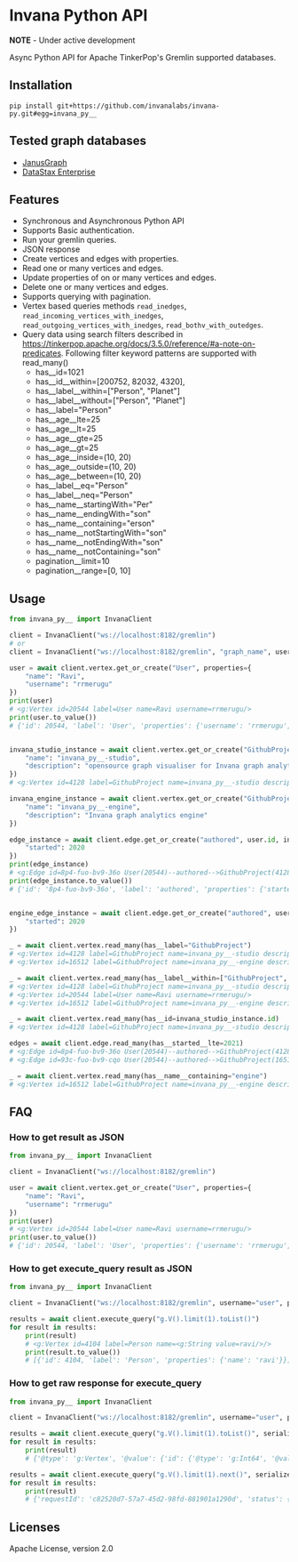 # Invana Python API

**NOTE** - Under active development

Async Python API for Apache TinkerPop's Gremlin supported databases.

## Installation

```shell
pip install git+https://github.com/invanalabs/invana-py.git#egg=invana_py__
```

## Tested graph databases

- [JanusGraph](https://janusgraph.org/)
- [DataStax Enterprise](https://www.datastax.com/products/datastax-enterprise)

## Features

- Synchronous and Asynchronous Python API
- Supports Basic authentication.
- Run your gremlin queries.
- JSON response
- Create vertices and edges with properties.
- Read one or many vertices and edges.
- Update properties of on or many vertices and edges.
- Delete one or many vertices and edges.
- Supports querying with pagination.
- Vertex based queries methods `read_inedges`, `read_incoming_vertices_with_inedges`,
  `read_outgoing_vertices_with_inedges`, `read_bothv_with_outedges`.
- Query data using search filters described in https://tinkerpop.apache.org/docs/3.5.0/reference/#a-note-on-predicates.
  Following filter keyword patterns are supported with read_many()
    - has__id=1021
    - has__id__within=[200752, 82032, 4320],
    - has__label__within=["Person", "Planet"]
    - has__label__without=["Person", "Planet"]
    - has__label="Person"
    - has__age__lte=25
    - has__age__lt=25
    - has__age__gte=25
    - has__age__gt=25
    - has__age__inside=(10, 20)
    - has__age__outside=(10, 20)
    - has__age__between=(10, 20)
    - has__label__eq="Person"
    - has__label__neq="Person"
    - has__name__startingWith="Per"
    - has__name__endingWith="son"
    - has__name__containing="erson"
    - has__name__notStartingWith="son"
    - has__name__notEndingWith="son"
    - has__name__notContaining="son"
    - pagination__limit=10
    - pagination__range=[0, 10]

## Usage

```python
from invana_py__ import InvanaClient

client = InvanaClient("ws://localhost:8182/gremlin")
# or 
client = InvanaClient("ws://localhost:8182/gremlin", "graph_name", username="user", password="password")

user = await client.vertex.get_or_create("User", properties={
    "name": "Ravi",
    "username": "rrmerugu"
})
print(user)
# <g:Vertex id=20544 label=User name=Ravi username=rrmerugu/>
print(user.to_value())
# {'id': 20544, 'label': 'User', 'properties': {'username': 'rrmerugu', 'name': 'Ravi'}}


invana_studio_instance = await client.vertex.get_or_create("GithubProject", properties={
    "name": "invana_py__-studio",
    "description": "opensource graph visualiser for Invana graph analytics engine"
})
# <g:Vertex id=4128 label=GithubProject name=invana_py__-studio description=opensource graph visualiser for Invana graph analytics engine/>

invana_engine_instance = await client.vertex.get_or_create("GithubProject", properties={
    "name": "invana_py__-engine",
    "description": "Invana graph analytics engine"
})

edge_instance = await client.edge.get_or_create("authored", user.id, invana_studio_instance.id, properties={
    "started": 2020
})
print(edge_instance)
# <g:Edge id=8p4-fuo-bv9-36o User(20544)--authored-->GithubProject(4128) started=2020/>
print(edge_instance.to_value())
# {'id': '8p4-fuo-bv9-36o', 'label': 'authored', 'properties': {'started': 2020}, 'inVLabel': 'GithubProject', 'inv': 4128, 'outv_label': 'User', 'outv': 4128}


engine_edge_instance = await client.edge.get_or_create("authored", user.id, invana_engine_instance.id, properties={
    "started": 2020
})

_ = await client.vertex.read_many(has__label="GithubProject")
# <g:Vertex id=4128 label=GithubProject name=invana_py__-studio description=opensource graph visualiser for Invana graph analytics engine/>
# <g:Vertex id=16512 label=GithubProject name=invana_py__-engine description=Invana graph analytics engine/>

_ = await client.vertex.read_many(has__label__within=["GithubProject", "User"])
# <g:Vertex id=4128 label=GithubProject name=invana_py__-studio description=opensource graph visualiser for Invana graph analytics engine/>
# <g:Vertex id=20544 label=User name=Ravi username=rrmerugu/>
# <g:Vertex id=16512 label=GithubProject name=invana_py__-engine description=Invana graph analytics engine/>

_ = await client.vertex.read_many(has__id=invana_studio_instance.id)
# <g:Vertex id=4128 label=GithubProject name=invana_py__-studio description=opensource graph visualiser for Invana graph analytics engine/>

edges = await client.edge.read_many(has__started__lte=2021)
# <g:Edge id=8p4-fuo-bv9-36o User(20544)--authored-->GithubProject(4128) started=2020/>
# <g:Edge id=93c-fuo-bv9-cqo User(20544)--authored-->GithubProject(16512) started=2020/>

_ = await client.vertex.read_many(has__name__containing="engine")
# <g:Vertex id=16512 label=GithubProject name=invana_py__-engine description=Invana graph analytics engine/>

```

## FAQ

### How to get result as JSON

```python
from invana_py__ import InvanaClient

client = InvanaClient("ws://localhost:8182/gremlin")

user = await client.vertex.get_or_create("User", properties={
    "name": "Ravi",
    "username": "rrmerugu"
})
print(user)
# <g:Vertex id=20544 label=User name=Ravi username=rrmerugu/>
print(user.to_value())
# {'id': 20544, 'label': 'User', 'properties': {'username': 'rrmerugu', 'name': 'Ravi'}}

```

### How to get execute_query result as JSON

```python
from invana_py__ import InvanaClient

client = InvanaClient("ws://localhost:8182/gremlin", username="user", password="password")

results = await client.execute_query("g.V().limit(1).toList()")
for result in results:
    print(result)
    # <g:Vertex id=4104 label=Person name=<g:String value=ravi/>/>
    print(result.to_value())
    # [{'id': 4104, 'label': 'Person', 'properties': {'name': 'ravi'}}]

```

### How to get raw response for execute_query

```python
from invana_py__ import InvanaClient

client = InvanaClient("ws://localhost:8182/gremlin", username="user", password="password")

results = await client.execute_query("g.V().limit(1).toList()", serialize=False, result_only=True)
for result in results:
    print(result)
    # {'@type': 'g:Vertex', '@value': {'id': {'@type': 'g:Int64', '@value': 4104}, 'label': 'Person', 'properties': {'name': [{'@type': 'g:VertexProperty', '@value': {'id': {'@type': 'janusgraph:RelationIdentifier', '@value': {'relationId': '16p-360-1l1'}}, 'value': 'ravi', 'label': 'name'}}]}}}

results = await client.execute_query("g.V().limit(1).next()", serialize=False, result_only=False)
for result in results:
    print(result)
    # {'requestId': 'c82520d7-57a7-45d2-98fd-881901a1290d', 'status': {'message': '', 'code': 200, 'attributes': {'@type': 'g:Map', '@value': ['host', '/172.18.0.1:47992']}}, 'result': {'data': {'@type': 'g:List', '@value': [{'@type': 'g:Vertex', '@value': {'id': {'@type': 'g:Int64', '@value': 4104}, 'label': 'Person', 'properties': {'name': [{'@type': 'g:VertexProperty', '@value': {'id': {'@type': 'janusgraph:RelationIdentifier', '@value': {'relationId': '16p-360-1l1'}}, 'value': 'ravi', 'label': 'name'}}]}}}]}, 'meta': {'@type': 'g:Map', '@value': []}}}

```

## Licenses

Apache License, version 2.0


